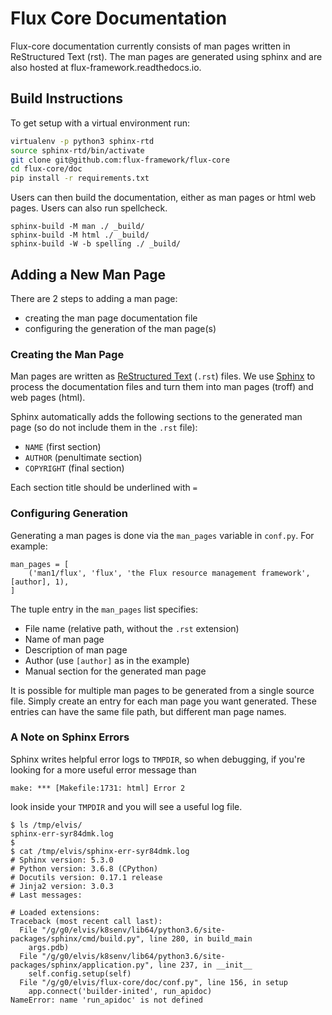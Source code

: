 # Flux Core Documentation

Flux-core documentation currently consists of man pages written in ReStructured Text (rst). The man pages are generated using sphinx and are also hosted at flux-framework.readthedocs.io.

##  Build Instructions

To get setup with a virtual environment run:

```bash
virtualenv -p python3 sphinx-rtd
source sphinx-rtd/bin/activate
git clone git@github.com:flux-framework/flux-core
cd flux-core/doc
pip install -r requirements.txt
```

Users can then build the documentation, either as man pages or html web pages.
Users can also run spellcheck.

```
sphinx-build -M man ./ _build/
sphinx-build -M html ./ _build/
sphinx-build -W -b spelling ./ _build/
```

## Adding a New Man Page

There are 2 steps to adding a man page:
- creating the man page documentation file
- configuring the generation of the man page(s)

### Creating the Man Page

Man pages are written as [ReStructured Text](https://www.sphinx-doc.org/en/master/usage/restructuredtext/basics.html) (`.rst`) files.
We use [Sphinx](https://www.sphinx-doc.org/en/master/) to process the documentation files and turn them into man pages (troff) and web pages (html).

Sphinx automatically adds the following sections to the generated man page (so do not include them in the `.rst` file):

- `NAME` (first section)
- `AUTHOR` (penultimate section)
- `COPYRIGHT` (final section)

Each section title should be underlined with `=`

### Configuring Generation

Generating a man pages is done via the `man_pages` variable in `conf.py`. For example:

```
man_pages = [
    ('man1/flux', 'flux', 'the Flux resource management framework', [author], 1),
]
```

The tuple entry in the `man_pages` list specifies:
- File name (relative path, without the `.rst` extension)
- Name of man page
- Description of man page
- Author (use `[author]` as in the example)
- Manual section for the generated man page

It is possible for multiple man pages to be generated from a single source file.
Simply create an entry for each man page you want generated.
These entries can have the same file path, but different man page names.

### A Note on Sphinx Errors
Sphinx writes helpful error logs to `TMPDIR`, so when debugging, if you're looking for a more useful error message than 
```
make: *** [Makefile:1731: html] Error 2
```
look inside your `TMPDIR` and you will see a useful log file.
```
$ ls /tmp/elvis/
sphinx-err-syr84dmk.log
$ 
$ cat /tmp/elvis/sphinx-err-syr84dmk.log
# Sphinx version: 5.3.0
# Python version: 3.6.8 (CPython)
# Docutils version: 0.17.1 release
# Jinja2 version: 3.0.3
# Last messages:

# Loaded extensions:
Traceback (most recent call last):
  File "/g/g0/elvis/k8senv/lib64/python3.6/site-packages/sphinx/cmd/build.py", line 280, in build_main
    args.pdb)
  File "/g/g0/elvis/k8senv/lib64/python3.6/site-packages/sphinx/application.py", line 237, in __init__
    self.config.setup(self)
  File "/g/g0/elvis/flux-core/doc/conf.py", line 156, in setup
    app.connect('builder-inited', run_apidoc)
NameError: name 'run_apidoc' is not defined
```

